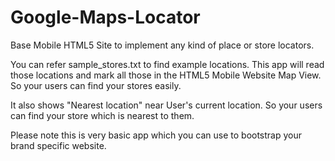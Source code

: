Google-Maps-Locator
===================

Base Mobile HTML5 Site to implement any kind of place or store locators.

You can refer sample_stores.txt to find example locations. This app will read those locations and mark all those in the 
HTML5 Mobile Website Map View. So your users can find your stores easily.

It also shows "Nearest location" near User's current location. So your users can find your store which is nearest to them.

Please note this is very basic app which you can use to bootstrap your brand specific website.

